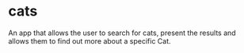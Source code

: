 # cats
An app that allows the user to search for cats, present the results and allows them to find out more about a specific Cat.
